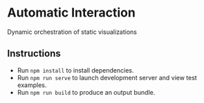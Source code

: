 # Automatic Interaction

Dynamic orchestration of static visualizations

## Instructions

- Run `npm install` to install dependencies. 
- Run `npm run serve` to launch development server and view test examples.
- Run `npm run build` to produce an output bundle.

